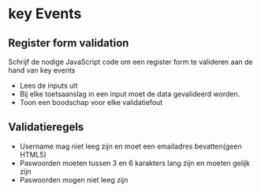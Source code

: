 # key Events
## Register form validation
Schrijf de nodige JavaScript code om een register form te valideren aan de hand van key events



- Lees de inputs uit
- Bij elke toetsaanslag in een input moet de data gevalideerd worden.
- Toon een boodschap voor elke validatiefout
## Validatieregels
- Username mag niet leeg zijn en moet een emailadres bevatten(geen HTML5)
- Paswoorden moeten tussen 3 en 6 karakters lang zijn en moeten gelijk zijn
- Paswoorden mogen niet leeg zijn

